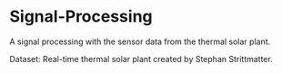 # Signal-Processing
A signal processing with the sensor data from the thermal solar plant.

Dataset: Real-time thermal solar plant created by Stephan Strittmatter.
